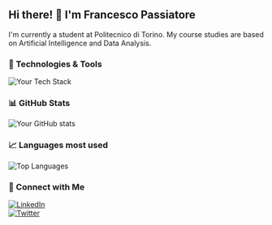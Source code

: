 ## Hi there! 👋 I'm Francesco Passiatore  

I'm currently a student at Politecnico di Torino.
My course studies are based on Artificial Intelligence and Data Analysis. 

### 🚀 Technologies & Tools  
![Your Tech Stack](https://skillicons.dev/icons?i=python,js,react,git,java,rust,ts)  

### 📊 GitHub Stats  
![Your GitHub stats](https://github-readme-stats.vercel.app/api?username=FrancescoPassiatore&show_icons=true&theme=radical)  


### 📈 Languages most used
![Top Languages](https://github-readme-stats.vercel.app/api/top-langs/?username=FrancescoPassiatore&layout=compact&theme=radical&include_all_commits=true&count_private=true)  


### 🔗 Connect with Me  
[![LinkedIn](https://img.shields.io/badge/-LinkedIn-blue?style=flat-square&logo=linkedin)](https://linkedin.com/in/yourprofile)  
[![Twitter](https://img.shields.io/badge/-Twitter-blue?style=flat-square&logo=twitter)](https://twitter.com/yourhandle)  
